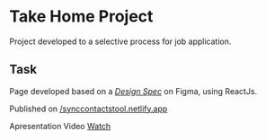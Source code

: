 # Take Home Project

Project developed to a selective process for job application.

## Task

Page developed based on a [_Design Spec_](https://www.figma.com/proto/0elkZJOcFzyBsbavu1eX6A/Front-End-Project-Design-Spec?node-id=0%3A1&scaling=min-zoom&page-id=0%3A1) on Figma, using ReactJs.

Published on [/synccontactstool.netlify.app](https://synccontactstool.netlify.app/)

Apresentation Video [Watch](https://drive.google.com/file/d/1F-v4x_KnwPJNrL36KTpCQbgtF4wubI9S/view?usp=sharing) 